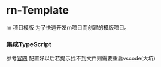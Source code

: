 # rn-Template
rn 项目模版
为了快速开发rn项目而创建的模版项目。

### 集成TypeScript
参考[官网](https://github.com/Microsoft/TypeScript-React-Native-Starter#typescript-react-native-starter) 配置好以后若提示找不到文件则需要重启vscode(大坑)
